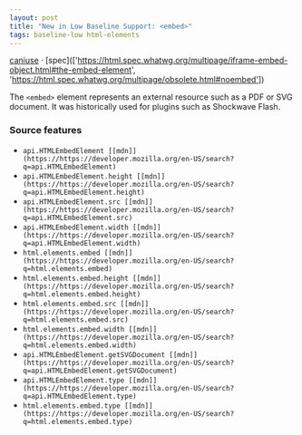 ```yaml
---
layout: post
title: "New in Low Baseline Support: <embed>"
tags: baseline-low html-elements
---
```


[caniuse](https://caniuse.com/?search=embed) · [spec](['https://html.spec.whatwg.org/multipage/iframe-embed-object.html#the-embed-element', 'https://html.spec.whatwg.org/multipage/obsolete.html#noembed'])

The `<embed>` element represents an external resource such as a PDF or SVG document. It was historically used for plugins such as Shockwave Flash.

### Source features

- ``api.HTMLEmbedElement [[mdn]](https://https://developer.mozilla.org/en-US/search?q=api.HTMLEmbedElement)``
- ``api.HTMLEmbedElement.height [[mdn]](https://https://developer.mozilla.org/en-US/search?q=api.HTMLEmbedElement.height)``
- ``api.HTMLEmbedElement.src [[mdn]](https://https://developer.mozilla.org/en-US/search?q=api.HTMLEmbedElement.src)``
- ``api.HTMLEmbedElement.width [[mdn]](https://https://developer.mozilla.org/en-US/search?q=api.HTMLEmbedElement.width)``
- ``html.elements.embed [[mdn]](https://https://developer.mozilla.org/en-US/search?q=html.elements.embed)``
- ``html.elements.embed.height [[mdn]](https://https://developer.mozilla.org/en-US/search?q=html.elements.embed.height)``
- ``html.elements.embed.src [[mdn]](https://https://developer.mozilla.org/en-US/search?q=html.elements.embed.src)``
- ``html.elements.embed.width [[mdn]](https://https://developer.mozilla.org/en-US/search?q=html.elements.embed.width)``
- ``api.HTMLEmbedElement.getSVGDocument [[mdn]](https://https://developer.mozilla.org/en-US/search?q=api.HTMLEmbedElement.getSVGDocument)``
- ``api.HTMLEmbedElement.type [[mdn]](https://https://developer.mozilla.org/en-US/search?q=api.HTMLEmbedElement.type)``
- ``html.elements.embed.type [[mdn]](https://https://developer.mozilla.org/en-US/search?q=html.elements.embed.type)``
